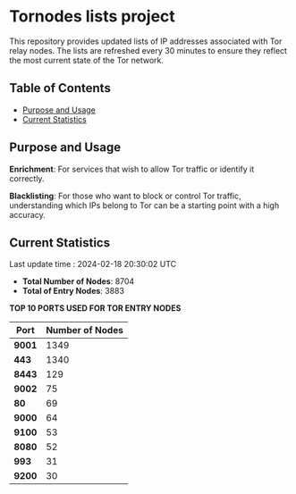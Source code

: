 # Tornodes lists project

This repository provides updated lists of IP addresses associated with Tor relay nodes. The lists are refreshed every 30 minutes to ensure they reflect the most current state of the Tor network.

## Table of Contents

- [Purpose and Usage](#purpose-and-usage)
- [Current Statistics](#current-statistics)


## Purpose and Usage

**Enrichment**: For services that wish to allow Tor traffic or identify it correctly.

**Blacklisting**: For those who want to block or control Tor traffic, understanding which IPs belong to Tor can be a starting point with a high accuracy.

## Current Statistics

Last update time : 2024-02-18 20:30:02 UTC

- **Total Number of Nodes**: 8704
- **Total of Entry Nodes**: 3883

**TOP 10 PORTS USED FOR TOR ENTRY NODES**

| **Port** | **Number of Nodes** |
|------|-----------------|
| **9001**   | 1349  |
| **443**   | 1340  |
| **8443**   | 129  |
| **9002**   | 75  |
| **80**   | 69  |
| **9000**   | 64  |
| **9100**   | 53  |
| **8080**   | 52  |
| **993**   | 31  |
| **9200**   | 30  |

